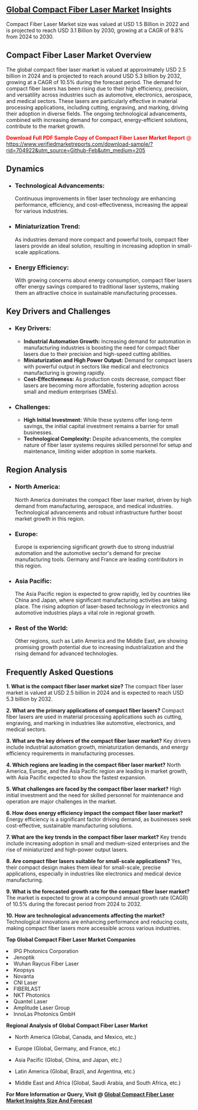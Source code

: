 <h2><a href="https://www.verifiedmarketreports.com/download-sample/?rid=704922&amp;utm_source=Github&amp;utm_medium=205" target="_blank">Global Compact Fiber Laser Market</a> Insights</h2><p>Compact Fiber Laser Market size was valued at USD 1.5 Billion in 2022 and is projected to reach USD 3.1 Billion by 2030, growing at a CAGR of 9.8% from 2024 to 2030.</p><p> <h2>Compact Fiber Laser Market Overview</h2> <p>The global compact fiber laser market is valued at approximately USD 2.5 billion in 2024 and is projected to reach around USD 5.3 billion by 2032, growing at a CAGR of 10.5% during the forecast period. The demand for compact fiber lasers has been rising due to their high efficiency, precision, and versatility across industries such as automotive, electronics, aerospace, and medical sectors. These lasers are particularly effective in material processing applications, including cutting, engraving, and marking, driving their adoption in diverse fields. The ongoing technological advancements, combined with increasing demand for compact, energy-efficient solutions, contribute to the market growth.</p> <p><p><span class=""><span style="color: #ff0000;"><strong>Download Full PDF Sample Copy of Compact Fiber Laser Market Report</strong> @ </span><a href="https://www.verifiedmarketreports.com/download-sample/?rid=704922&amp;utm_source=Github-Feb&amp;utm_medium=205" target="_blank">https://www.verifiedmarketreports.com/download-sample/?rid=704922&amp;utm_source=Github-Feb&amp;utm_medium=205</a></span></p></p> <h2>Dynamics</h2> <ul> <li><h3>Technological Advancements:</h3> Continuous improvements in fiber laser technology are enhancing performance, efficiency, and cost-effectiveness, increasing the appeal for various industries.</li> <li><h3>Miniaturization Trend:</h3> As industries demand more compact and powerful tools, compact fiber lasers provide an ideal solution, resulting in increasing adoption in small-scale applications.</li> <li><h3>Energy Efficiency:</h3> With growing concerns about energy consumption, compact fiber lasers offer energy savings compared to traditional laser systems, making them an attractive choice in sustainable manufacturing processes.</li> </ul> <h2>Key Drivers and Challenges</h2> <ul> <li><h3>Key Drivers:</h3> <ul> <li><strong>Industrial Automation Growth:</strong> Increasing demand for automation in manufacturing industries is boosting the need for compact fiber lasers due to their precision and high-speed cutting abilities.</li> <li><strong>Miniaturization and High Power Output:</strong> Demand for compact lasers with powerful output in sectors like medical and electronics manufacturing is growing rapidly.</li> <li><strong>Cost-Effectiveness:</strong> As production costs decrease, compact fiber lasers are becoming more affordable, fostering adoption across small and medium enterprises (SMEs).</li> </ul> </li> <li><h3>Challenges:</h3> <ul> <li><strong>High Initial Investment:</strong> While these systems offer long-term savings, the initial capital investment remains a barrier for small businesses.</li> <li><strong>Technological Complexity:</strong> Despite advancements, the complex nature of fiber laser systems requires skilled personnel for setup and maintenance, limiting wider adoption in some markets.</li> </ul> </li> </ul> <h2>Region Analysis</h2> <ul> <li><h3>North America:</h3> North America dominates the compact fiber laser market, driven by high demand from manufacturing, aerospace, and medical industries. Technological advancements and robust infrastructure further boost market growth in this region.</li> <li><h3>Europe:</h3> Europe is experiencing significant growth due to strong industrial automation and the automotive sector's demand for precise manufacturing tools. Germany and France are leading contributors in this region.</li> <li><h3>Asia Pacific:</h3> The Asia Pacific region is expected to grow rapidly, led by countries like China and Japan, where significant manufacturing activities are taking place. The rising adoption of laser-based technology in electronics and automotive industries plays a vital role in regional growth.</li> <li><h3>Rest of the World:</h3> Other regions, such as Latin America and the Middle East, are showing promising growth potential due to increasing industrialization and the rising demand for advanced technologies.</li> </ul> <h2>Frequently Asked Questions</h2> <p><strong>1. What is the compact fiber laser market size?</strong> The compact fiber laser market is valued at USD 2.5 billion in 2024 and is expected to reach USD 5.3 billion by 2032.</p> <p><strong>2. What are the primary applications of compact fiber lasers?</strong> Compact fiber lasers are used in material processing applications such as cutting, engraving, and marking in industries like automotive, electronics, and medical sectors.</p> <p><strong>3. What are the key drivers of the compact fiber laser market?</strong> Key drivers include industrial automation growth, miniaturization demands, and energy efficiency requirements in manufacturing processes.</p> <p><strong>4. Which regions are leading in the compact fiber laser market?</strong> North America, Europe, and the Asia Pacific region are leading in market growth, with Asia Pacific expected to show the fastest expansion.</p> <p><strong>5. What challenges are faced by the compact fiber laser market?</strong> High initial investment and the need for skilled personnel for maintenance and operation are major challenges in the market.</p> <p><strong>6. How does energy efficiency impact the compact fiber laser market?</strong> Energy efficiency is a significant factor driving demand, as businesses seek cost-effective, sustainable manufacturing solutions.</p> <p><strong>7. What are the key trends in the compact fiber laser market?</strong> Key trends include increasing adoption in small and medium-sized enterprises and the rise of miniaturized and high-power output lasers.</p> <p><strong>8. Are compact fiber lasers suitable for small-scale applications?</strong> Yes, their compact design makes them ideal for small-scale, precise applications, especially in industries like electronics and medical device manufacturing.</p> <p><strong>9. What is the forecasted growth rate for the compact fiber laser market?</strong> The market is expected to grow at a compound annual growth rate (CAGR) of 10.5% during the forecast period from 2024 to 2032.</p> <p><strong>10. How are technological advancements affecting the market?</strong> Technological innovations are enhancing performance and reducing costs, making compact fiber lasers more accessible across various industries.</p> </p><p><strong>Top Global Compact Fiber Laser Market Companies</strong></p><div data-test-id=""><p><li>IPG Photonics Corporation</li><li> Jenoptik</li><li> Wuhan Raycus Fiber Laser</li><li> Keopsys</li><li> Novanta</li><li> CNI Laser</li><li> FIBERLAST</li><li> NKT Photonics</li><li> Quantel Laser</li><li> Amplitude Laser Group</li><li> InnoLas Photonics GmbH</li></p><div><strong>Regional Analysis of&nbsp;Global Compact Fiber Laser Market</strong></div><ul><li dir="ltr"><p dir="ltr">North America&nbsp;(Global, Canada, and Mexico, etc.)</p></li><li dir="ltr"><p dir="ltr">Europe (Global, Germany, and France, etc.)</p></li><li dir="ltr"><p dir="ltr">Asia Pacific&nbsp;(Global, China, and Japan, etc.)</p></li><li dir="ltr"><p dir="ltr">Latin America&nbsp;(Global, Brazil, and Argentina, etc.)</p></li><li dir="ltr">Middle East and Africa&nbsp;(Global, Saudi Arabia, and South Africa, etc.)</li></ul><p><strong>For More Information or Query, Visit @&nbsp;</strong><strong><a href="https://www.verifiedmarketreports.com/product/compact-fiber-laser-market/?utm_source=Github&amp;utm_medium=205" target="_blank">Global Compact Fiber Laser Market Insights Size And Forecast</a></strong></p></div>
